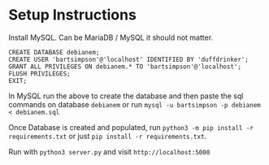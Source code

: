 # Setup Instructions

Install MySQL. Can be MariaDB / MySQL it should not matter.
```
CREATE DATABASE debianem;
CREATE USER 'bartsimpson'@'localhost' IDENTIFIED BY 'duffdrinker';
GRANT ALL PRIVILEGES ON debianem.* TO 'bartsimpson'@'localhost';
FLUSH PRIVILEGES;
EXIT;
```

In MySQL run the above to create the database and then paste the sql commands on database `debianem` or run
`mysql -u bartsimpson -p debianem < debianem.sql`

Once Database is created and populated, run `python3 -m pip install -r requirements.txt` or just `pip install -r requirements.txt`.

Run with `python3 server.py` and visit `http://localhost:5000`

